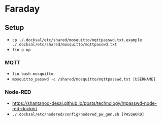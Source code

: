 # Faraday

## Setup
- `cp ./.docksal/etc/shared/mosquitto/mqttpasswd.txt.example ./.docksal/etc/shared/mosquitto/mqttpasswd.txt`
- `fin p up`

### MQTT
- `fin bash mosquitto`
- `mosquitto_passwd -c /shared/mosquitto/mqttpasswd.txt [USERNAME]`

### Node-RED
- https://shantanoo-desai.github.io/posts/technology/htpasswd-node-red-docker/
- `./.docksal/etc/nodered/config/nodered_pw_gen.sh [PASSWORD]`
